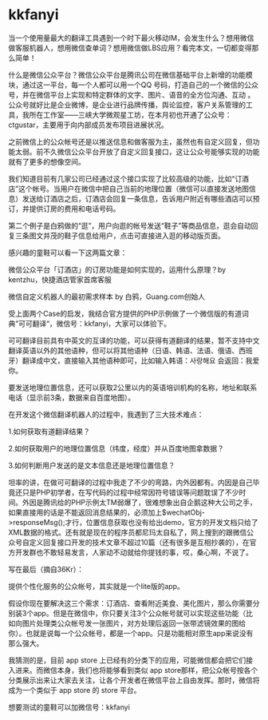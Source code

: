 kkfanyi
=======

当一个使用量最大的翻译工具遇到一个时下最火移动IM，会发生什么？想用微信做客服机器人，想用微信查单词？想用微信做LBS应用？看完本文，一切都变得那么简单！

什么是微信公众平台？微信公众平台是腾讯公司在微信基础平台上新增的功能模块，通过这一平台，每一个人都可以用一个QQ 号码，打造自己的一个微信的公众号，并在微信平台上实现和特定群体的文字、图片、语音的全方位沟通、互动 。公众号就好比是企业微博，是企业进行品牌传播，舆论监控，客户关系管理的工具，我所在工作室——三峡大学微观星工坊，在本月初也开通了公众号：ctgustar，主要用于向内部成员发布项目进展状况。

之前微信上的公众帐号还是以推送信息和做客服为主，虽然也有自定义回复，但功能太弱。前不久微信公众平台开放了自定义回复接口，这让公众号能够实现的功能就有了更多的想像空间。

我们知道目前有几家公司已经通过这个接口实现了比较高级的功能，比如“订酒店”这个帐号。当用户在微信中把自己当前的地理位置（微信可以直接发送地图信息）发送给订酒店之后，订酒店会回复一条信息，告诉用户附近有哪些酒店可以预订，并提供订房的费用和电话号码。

第二个例子是白鸦做的“逛”，用户向逛的帐号发送“鞋子”等商品信息，逛会自动回复三条图文并茂的鞋子信息给用户，点击可直接进入逛的移动版页面。


感兴趣的童鞋可以看一下这两篇文章：

微信公众平台「订酒店」的订房功能是如何实现的，运用什么原理？by kentzhu，快捷酒店管家首席客服

微信自定义机器人的最初需求样本 by 白鸦，Guang.com创始人

受上面两个Case的启发，我结合官方提供的PHP示例做了一个微信版的有道词典”可可翻译“，微信号：kkfanyi，大家可以体验下。


可可翻译目前具有中英文的互译的功能，可以获得有道翻译的结果，暂不支持中文翻译英语以外的其他语种，但可以将其他语种（日语、韩语、法语、俄语、西班牙）翻译成中文，直接输入其他语种即可，比如输入韩语：사랑해요 会返回：我爱你。

要发送地理位置信息，还可以获取2公里以内的英语培训机构的名称，地址和联系电话（显示前3条，数据来自百度地图）。

在开发这个微信翻译机器人的过程中，我遇到了三大技术难点：

1.如何获取有道翻译结果？

2.如何获取用户的地理位置信息（纬度，经度）并从百度地图拿数据？

3.如何判断用户发送的是文本信息还是地理位置信息？

坦率的讲，在做可可翻译的过程中我走了不少的弯路，内外因都有。内因是自己毕竟还只是PHP初学者，在写代码的过程中经常因符号错误等问题耽误了不少时间。外因是腾讯给的PHP示例太TM弱爆了，很难想象出自企鹅这种大公司之手，如果直接用的话是不能返回消息结果的，必须加上$wechatObj->responseMsg();才行，位置信息获取也没有给出demo，官方的开发文档只给了XML数据的格式。还有就是现在的程序员都尼玛太自私了，网上搜到的跟微信公众号自定义回复接口开发的技术文章不超过10篇（还有很多是互相抄袭的），在官方开发群也不敢轻易发言，人家动不动就给你提钱的事，哎，桑心啊，不说了。


写在最后（摘自36Kr）：

提供个性化服务的公众帐号，其实就是一个lite版的app。

假设你现在要解决这三个需求：订酒店、查看附近美食、美化图片，那么你需要分别装3个app。但是在微信中，你只要关注3个公众帐号就可以实现这些功能（比如向图片处理类公众帐号发一张图片，对方处理后返回一张带滤镜效果的图给你）。也就是说每一个公众帐号，都是一个app。只是功能相对原生app来说没有那么强大。

我猜测的是，目前 app store 上已经有的分类下的应用，可能微信都会把它们接入进来。而微信本身，我们也将能够看到类似 app store那样，把公众帐号按各个分类展示出来让大家去关注，让各个开发者在微信平台上自由发挥。那时，微信将成为一个类似于 app store 的 store 平台。

想要测试的童鞋可以加微信号：kkfanyi
